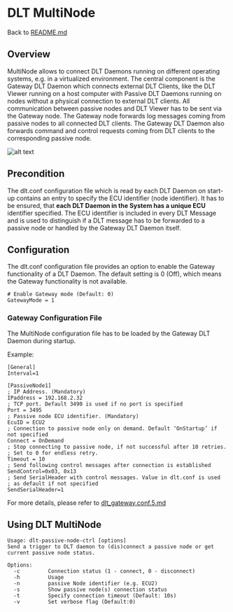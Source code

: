 # DLT MultiNode

Back to [README.md](../README.md)

## Overview

MultiNode allows to connect DLT Daemons running on different operating systems,
e.g. in a virtualized environment. The central component is the Gateway DLT
Daemon which connects external DLT Clients, like the DLT Viewer running on a
host computer with Passive DLT Daemons running on nodes without a physical
connection to external DLT clients. All communication between passive nodes and
DLT Viewer has to be sent via the Gateway node. The Gateway node forwards log
messages coming from passive nodes to all connected DLT clients. The Gateway DLT
Daemon also forwards command and control requests coming from DLT clients to the
corresponding passive node.

![alt text](images/dlt-multinode.png "DLT MultiNode")

## Precondition

The dlt.conf configuration file which is read by each DLT Daemon on start-up
contains an entry to specify the ECU identifier (node identifier). It has to be
ensured, that **each DLT Daemon in the System has a unique ECU** identifier
specified. The ECU identifier is included in every DLT Message and is used to
distinguish if a DLT message has to be forwarded to a passive node or handled by
the Gateway DLT Daemon itself.

## Configuration

The dlt.conf configuration file provides an option to enable the Gateway
functionality of a DLT Daemon. The default setting is 0 (Off), which means the
Gateway functionality is not available.

```
# Enable Gateway mode (Default: 0)
GatewayMode = 1
```

### Gateway Configuration File

The MultiNode configuration file has to be loaded by the Gateway DLT Daemon during startup.

Example:

```
[General]
Interval=1

[PassiveNode1]
; IP Address. (Mandatory)
IPaddress = 192.168.2.32
; TCP port. Default 3490 is used if no port is specified
Port = 3495
; Passive node ECU identifier. (Mandatory)
EcuID = ECU2
; Connection to passive node only on demand. Default ‘OnStartup’ if not specified
Connect = OnDemand
; Stop connecting to passive node, if not successful after 10 retries.
; Set to 0 for endless retry.
Timeout = 10
; Send following control messages after connection is established
SendControl=0x03, 0x13
; Send SerialHeader with control messages. Value in dlt.conf is used
; as default if not specified
SendSerialHeader=1
```

For more details, please refer to [dlt_gateway.conf.5.md](dlt_gateway.conf.5.md)

## Using DLT MultiNode

```
Usage: dlt-passive-node-ctrl [options]
Send a trigger to DLT daemon to (dis)connect a passive node or get current passive node status.

Options:
  -c         Connection status (1 - connect, 0 - disconnect)
  -h         Usage
  -n         passive Node identifier (e.g. ECU2)
  -s         Show passive node(s) connection status
  -t         Specify connection timeout (Default: 10s)
  -v         Set verbose flag (Default:0)
```
